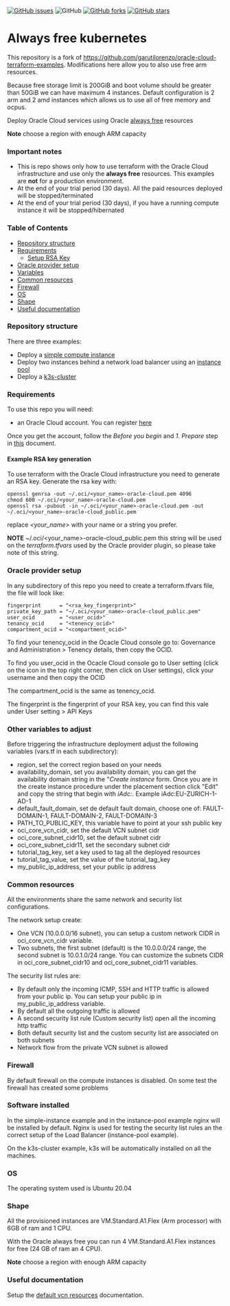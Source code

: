 [![GitHub issues](https://img.shields.io/github/issues/hostops/always-free-kubernetes)](https://github.com/hostops/always-free-kubernetes/issues)
![GitHub](https://img.shields.io/github/license/hostops/always-free-kubernetes)
[![GitHub forks](https://img.shields.io/github/forks/hostops/always-free-kubernetes)](https://github.com/hostops/always-free-kubernetes/network)
[![GitHub stars](https://img.shields.io/github/stars/hostops/always-free-kubernetes)](https://github.com/hostops/always-free-kubernetes/stargazers)

# Always free  kubernetes
This repository is a fork of https://github.com/garutilorenzo/oracle-cloud-terraform-examples.
Modifications here allow you to also use free arm resources.

Because free storage limit is 200GiB and boot volume should be greater than 50GiB we can have maximum 4 instances. Default configuration is 2 arm and 2 amd instances which allows us to use all of free memory and ocpus.

Deploy Oracle Cloud services using Oracle [always free](https://docs.oracle.com/en-us/iaas/Content/FreeTier/freetier_topic-Always_Free_Resources.htm) resources

**Note** choose a region with enough ARM capacity

### Important notes

* This is repo shows only how to use terraform with the Oracle Cloud infrastructure and use only the **always free** resources. This examples are **not** for a production environment.
* At the end of your trial period (30 days). All the paid resources deployed will be stopped/terminated
* At the end of your trial period (30 days), if you have a running compute instance it will be stopped/hibernated

### Table of Contents

* [Repository structure](#repository-structure)
* [Requirements](#requirements)
  * [Setup RSA Key](#example-rsa-key-generation)
* [Oracle provider setup](#oracle-provider-setup)
* [Variables](#other-variables-to-adjust)
* [Common resources](#common-resources)
* [Firewall](#firewall)
* [OS](#os)
* [Shape](#shape)
* [Useful documentation](#useful-documentation)

### Repository structure

There are three examples:

* Deploy a [simple compute instance](simple-instance/)
* Deploy two instances behind a network load balancer using an [instance pool](instance-pool/)
* Deploy a [k3s-cluster](k3s-cluster/)

### Requirements

To use this repo you will need:

* an Oracle Cloud account. You can register [here](https://cloud.oracle.com)

Once you get the account, follow the *Before you begin* and *1. Prepare* step in [this](https://docs.oracle.com/en-us/iaas/developer-tutorials/tutorials/tf-provider/01-summary.htm) document.

#### Example RSA key generation

To use terraform with the Oracle Cloud infrastructure you need to generate an RSA key. Generate the rsa key with:

```
openssl genrsa -out ~/.oci/<your_name>-oracle-cloud.pem 4096
chmod 600 ~/.oci/<your_name>-oracle-cloud.pem
openssl rsa -pubout -in ~/.oci/<your_name>-oracle-cloud.pem -out ~/.oci/<your_name>-oracle-cloud_public.pem
```

replace *<your_name>* with your name or a string you prefer.

**NOTE** ~/.oci/<your_name>-oracle-cloud_public.pem this string will be used on the *terraform.tfvars* used by the Oracle provider plugin, so please take note of this string.

### Oracle provider setup

In any subdirectory of this repo you need to create a terraform.tfvars file, the file will look like:

```
fingerprint      = "<rsa_key_fingerprint>"
private_key_path = "~/.oci/<your_name>-oracle-cloud_public.pem"
user_ocid        = "<user_ocid>"
tenancy_ocid     = "<tenency_ocid>"
compartment_ocid = "<compartment_ocid>"
```

To find your tenency_ocid in the Ocacle Cloud console go to: Governance and Administration > Tenency details, then copy the OCID.

To find you user_ocid in the Ocacle Cloud console go to User setting (click on the icon in the top right corner, then click on User settings), click your username and then copy the OCID

The compartment_ocid is the same as tenency_ocid.

The fingerprint is the fingerprint of your RSA key, you can find this vale under User setting > API Keys

### Other variables to adjust

Before triggering the infrastructure deployment adjust the following variables (vars.tf in each subdirectory):

* region, set the correct region based on your needs
* availability_domain, set you availability domain, you can get the availability domain string in the "*Create instance* form. Once you are in the create instance procedure under the placement section click "Edit" and copy the string that begin with *iAdc:*. Example iAdc:EU-ZURICH-1-AD-1
* default_fault_domain, set de default fault domain, choose one of: FAULT-DOMAIN-1, FAULT-DOMAIN-2, FAULT-DOMAIN-3
* PATH_TO_PUBLIC_KEY, this variable have to point at your ssh public key
* oci_core_vcn_cidr, set the default VCN subnet cidr 
* oci_core_subnet_cidr10, set the default subnet cidr
* oci_core_subnet_cidr11, set the secondary subnet cidr
* tutorial_tag_key, set a key used to tag all the deployed resources
* tutorial_tag_value, set the value of the tutorial_tag_key
* my_public_ip_address, set your public ip address

### Common resources

All the environments share the same network and security list configurations.

The network setup create:

* One VCN (10.0.0.0/16 subnet), you can setup a custom network CIDR in oci_core_vcn_cidr variable.
* Two subnets, the first subnet (default) is the 10.0.0.0/24 range, the second subnet is 10.0.1.0/24 range. You can customize the subnets CIDR in oci_core_subnet_cidr10 and oci_core_subnet_cidr11 variables.

The security list rules are:

* By default only the incoming ICMP, SSH and HTTP traffic is allowed from your public ip. You can setup your public ip in my_public_ip_address variable.
* By default all the outgoing traffic is allowed
* A second security list rule (Custom security list) open all the incoming http traffic
* Both default security list and the custom security list are associated on both subnets
* Network flow from the private VCN subnet is allowed

### Firewall

By default firewall on the compute instances is disabled. On some test the firewall has created some problems

### Software installed

In the simple-instance example and in the instance-pool example nginx will be installed by default.
Nginx is used for testing the security list rules an the correct setup of the Load Balancer (instance-pool example).

On the k3s-cluster example, k3s will be automatically installed on all the machines.

### OS

The operating system used is Ubuntu 20.04

### Shape

All the provisioned instances are VM.Standard.A1.Flex (Arm processor) with 6GB of ram and 1 CPU.

With the Oracle always free you can run 4 VM.Standard.A1.Flex instances for free (24 GB of ram an 4 CPU).

**Note** choose a region with enough ARM capacity

### Useful documentation

Setup the [default vcn resources](https://docs.oracle.com/en-us/iaas/Content/API/SDKDocs/terraformbestpractices_topic-vcndefaults.htm) documentation.
